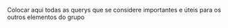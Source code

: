 Colocar aqui todas as querys que se considere importantes e úteis para os outros elementos do grupo
